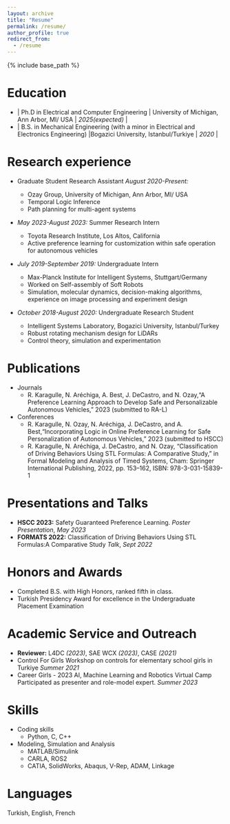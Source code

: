 ```yaml
---
layout: archive
title: "Resume"
permalink: /resume/
author_profile: true
redirect_from:
  - /resume
---
```


{% include base_path %}

Education
======
* | Ph.D in Electrical and Computer Engineering | University of Michigan, Ann Arbor, MI/ USA | *2025(expected)* |
* | B.S. in Mechanical Engineering (with a minor in Electrical and Electronics Engineering) |Bogazici University, Istanbul/Turkiye | *2020* |

Research experience
======
* Graduate Student Research Assistant *August 2020-Present:*
  * Ozay Group, University of Michigan, Ann Arbor, MI/ USA
  * Temporal Logic Inference
  * Path planning for multi-agent systems   

* *May 2023-August 2023:* Summer Research Intern
  * Toyota Research Institute, Los Altos, California
  * Active preference learning for customization within safe operation for autonomous vehicles

* *July 2019-September 2019:* Undergraduate Intern
  * Max-Planck Institute for Intelligent Systems, Stuttgart/Germany
  * Worked on Self-assembly of Soft Robots
  * Simulation, molecular dynamics, decision-making algorithms, experience on image processing and experiment design

* *October 2018-August 2020:* Undergraduate Research Student
  * Intelligent Systems Laboratory, Bogazici University, Istanbul/Turkey
  * Robust rotating mechanism design for LiDARs
  * Control theory, simulation and experimentation
  
Publications
======
* Journals
  * R. Karagulle, N. Aréchiga, A. Best, J. DeCastro, and N. Ozay,“A Preference Learning Approach to Develop Safe and Personalizable Autonomous Vehicles,” 2023 (submitted to RA-L)
* Conferences
  * R. Karagulle, N. Ozay, N. Aréchiga, J. DeCastro, and A. Best,“Incorporating Logic in Online Preference Learning for Safe Personalization of Autonomous Vehicles,” 2023 (submitted to HSCC)
  * R. Karagulle, N. Aréchiga, J. DeCastro, and N. Ozay, “Classification of Driving Behaviors Using STL Formulas: A Comparative Study,” in Formal Modeling and Analysis of Timed Systems, Cham: Springer International Publishing, 2022, pp. 153–162, ISBN: 978-3-031-15839-1

Presentations and Talks 
======
* **HSCC 2023:** Safety Guaranteed Preference Learning. *Poster Presentation*, *May 2023*  
* **FORMATS 2022:** Classification of Driving Behaviors Using STL Formulas:A Comparative Study *Talk*, *Sept 2022*

Honors and Awards
======
* Completed B.S. with High Honors, ranked fifth in class.
* Turkish Presidency Award for excellence in the Undergraduate Placement Examination

Academic Service and Outreach
======
* **Reviewer:** L4DC *(2023)*, SAE WCX *(2023)*, CASE *(2021)*
* Control For Girls Workshop on controls for elementary school girls in Turkiye *Summer 2021*
* Career Girls - 2023 AI, Machine Learning and Robotics Virtual Camp Participated as presenter and role-model expert. *Summer 2023*

Skills
======
* Coding skills
  * Python, C, C++
* Modeling, Simulation and Analysis
  * MATLAB/Simulink
  * CARLA, ROS2
  * CATIA, SolidWorks, Abaqus, V-Rep, ADAM, Linkage

Languages
=====
Turkish, English, French
